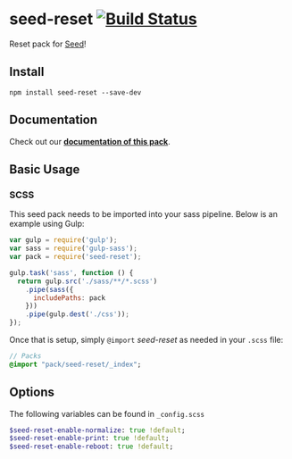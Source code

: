 # seed-reset [![Build Status](https://travis-ci.org/helpscout/seed-reset.svg?branch=master)](https://travis-ci.org/helpscout/seed-reset)
Reset pack for [Seed](https://github.com/helpscout/seed)!

## Install
```
npm install seed-reset --save-dev
```

## Documentation

Check out our **[documentation of this pack](http://developer.helpscout.net/seed/packs/seed-reset/)**.


## Basic Usage

### SCSS
This seed pack needs to be imported into your sass pipeline. Below is an example using Gulp:


```javascript
var gulp = require('gulp');
var sass = require('gulp-sass');
var pack = require('seed-reset');

gulp.task('sass', function () {
  return gulp.src('./sass/**/*.scss')
    .pipe(sass({
      includePaths: pack
    }))
    .pipe(gulp.dest('./css'));
});
```

Once that is setup, simply `@import` *seed-reset* as needed in your `.scss` file:

```sass
// Packs
@import "pack/seed-reset/_index";
```

## Options

The following variables can be found in `_config.scss`

```sass
$seed-reset-enable-normalize: true !default;
$seed-reset-enable-print: true !default;
$seed-reset-enable-reboot: true !default;
```
